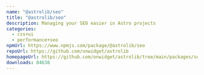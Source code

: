 ```yaml
---
name: "@astrolib/seo"
title: "@astrolib/seo"
description: Managing your SEO easier in Astro projects
categories:
  - css+ui
  - performance+seo
npmUrl: https://www.npmjs.com/package/@astrolib/seo
repoUrl: https://github.com/onwidget/astrolib
homepageUrl: https://github.com/onwidget/astrolib/tree/main/packages/seo
downloads: 84638
---
```

